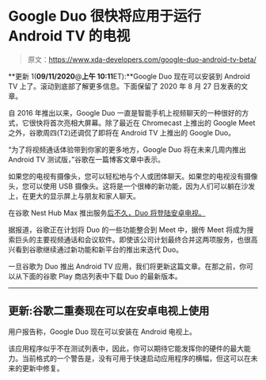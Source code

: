 # Google Duo 很快将应用于运行 Android TV 的电视

> 原文：<https://www.xda-developers.com/google-duo-android-tv-beta/>

**更新 1(****09/11/2020****@****上午 10:11****ET):**Google Duo 现在可以安装到 Android TV 上了。滚动到底部了解更多信息。下面保留了 2020 年 8 月 27 日发表的文章。

自 2016 年推出以来，Google Duo 一直是智能手机上视频聊天的一种很好的方式，它很快将首次亮相大屏幕。除了最近在 Chromecast 上推出的 Google Meet 之外，谷歌周四(T2)还调侃了即将在 Android TV 上推出的 Google Duo。

“为了将视频通话体验带到你家的更多地方，Google Duo 将在未来几周内推出 Android TV 测试版，”谷歌在一篇博客文章中表示。

如果您的电视有摄像头，您可以轻松地与个人或团体聊天。如果您的电视没有摄像头，您可以使用 USB 摄像头。这将是一个很棒的新功能，因为人们可以躺在沙发上，在更大的显示屏上与朋友和家人聊天。

在谷歌 Nest Hub Max 推出服务[后不久，Duo 将登陆安卓电视。](https://www.xda-developers.com/google-nest-hub-max-duo-meet-group-video-calls/)

据报道，谷歌正在计划将 Duo 的一些功能整合到 Meet 中，据传 Meet 将成为搜索巨头的主要视频通话和会议软件。即使该公司计划最终合并这两项服务，也很高兴看到谷歌继续通过新功能和新平台的推出来迭代 Duo。

一旦谷歌为 Duo 推出 Android TV 应用，我们将更新这篇文章。在那之前，你可以从下面的谷歌 Play 商店列表中下载 Duo 的最新版本。

* * *

## 更新:谷歌二重奏现在可以在安卓电视上使用

用户报告称，Google Duo 现在可以安装在 Android 电视上。

该应用程序似乎不在测试列表中，因此，你可以期待它能发挥你的硬件的最大能力。当前格式的一个警告是，没有可用于快速启动应用程序的横幅，但这可以在未来的更新中修复。